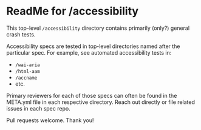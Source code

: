 # ReadMe for /accessibility

This top-level `/accessibility` directory contains primarily (only?) general crash tests.

Accessibility specs are tested in top-level directories named after the particular spec. For example, see automated accessibility tests in:

- `/wai-aria`
- `/html-aam`
- `/accname`
- etc.

Primary reviewers for each of those specs can often be found in the META.yml file in each respective directory. Reach out directly or file related issues in each spec repo.

Pull requests welcome. Thank you!
